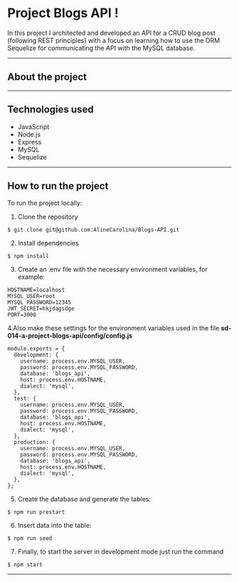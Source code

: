 # Project Blogs API ! 

In this project I architected and developed an API for a CRUD blog post (following REST principles) with a focus on learning how to use the ORM Sequelize for communicating the API with the MySQL database.

---

## About the project

---

## Technologies used

* JavaScript
* Node.js
* Express
* MySQL
* Sequelize

---

## How to run the project

To run the project locally:
1. Clone the repository
```
$ git clone git@github.com:AlineCarolina/Blogs-API.git
```
2. Install dependencies
```
$ npm install
```
3. Create an .env file with the necessary environment variables, for example:
```
HOSTNAME=localhost
MYSQL_USER=root
MYSQL_PASSWORD=12345
JWT_SECRET=hkjdagsdge
PORT=3000
```
4.Also make these settings for the environment variables used in the file **sd-014-a-project-blogs-api/config/config.js**
```
module.exports = {
  development: {
    username: process.env.MYSQL_USER,
    password: process.env.MYSQL_PASSWORD,
    database: 'blogs_api',
    host: process.env.HOSTNAME,
    dialect: 'mysql',
  },
  test: {
    username: process.env.MYSQL_USER,
    password: process.env.MYSQL_PASSWORD,
    database: 'blogs_api',
    host: process.env.HOSTNAME,
    dialect: 'mysql',
  },
  production: {
    username: process.env.MYSQL_USER,
    password: process.env.MYSQL_PASSWORD,
    database: 'blogs_api',
    host: process.env.HOSTNAME,
    dialect: 'mysql',
  },
};
```
5. Create the database and generate the tables:
```
$ npm run prestart
```
6. Insert data into the table:
```
$ npm run seed
```
7. Finally, to start the server in development mode just run the command
```
$ npm start
```

---

